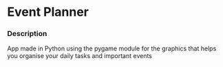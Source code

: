 <h1>Event Planner</h1>

<h3>Description</h3>
App made in Python using the pygame module for the graphics that helps you organise your daily tasks and important events

